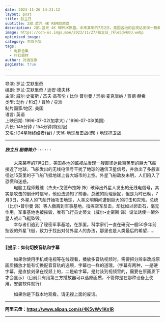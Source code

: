 ```yaml
---
date: 2023-11-26 14:21:12
layout: post
title: 独立日
subtitle: 2部.蓝光 4K REMUX原盘
description: 2部.蓝光 4K REMUX原盘。未来某年的7月2日，美国各地的监视站发现一艘直径达数百英里的巨大飞船接近了地球。飞船发出的无线电信号干扰了地球的通信卫星信号，并放出了多艘直径达15英里的子飞船飞抵地球上各大城市的上空。外星飞船敌友未明，人们陷入了恐慌和迷惑...
image: https://cdn-us.imgs.moe/2023/11/27/独立日_7kle5dv6OU.webp
optimized_image: 
category: 电影合集
tags:
  - 电影合集
  - 科幻题材
author: 对酒当歌
paginate: true
---
```



---

导演: 罗兰·艾默里奇  
编剧: 罗兰·艾默里奇 / 迪安·德夫林  
主演: 威尔·史密斯 / 杰夫·高布伦 / 比尔·普尔曼 / 玛丽·麦克唐纳 / 贾德·赫希  
类型: 动作 / 科幻 / 冒险 / 灾难  
制片国家/地区: 美国  
语言: 英语  
上映日期: 1996-07-02(加拿大) / 1996-07-03(美国)  
片长: 145分钟 / 154分钟(特别版)  
又名: ID4星际终结者(台) / 天煞-地球反击战(港) / 地球捍卫战  

---

##### 独立日 剧情简介 · · · · · ·

　　未来某年的7月2日，美国各地的监视站发现一艘直径达数百英里的巨大飞船接近了地球。飞船发出的无线电信号干扰了地球的通信卫星信号，并放出了多艘直径达15英里的子飞船飞抵地球上各大城市的上空。外星飞船敌友未明，人们陷入了恐慌和迷惑。  
　　电脑工程师戴维（杰夫•戈德布拉姆 饰）破译出外星人发出的无线电信号，其实是攻击的倒计时信号，他设法通知了前妻，总统的助理康妮，但是为时已晚，7月3日，外星人的飞船开始攻击地球，人类文明瞬间遭到巨大的打击和灾难。总统（比尔•普尔曼 饰）等人撤离到军事基地，指挥空军反击，却犹如以卵击石，毫无作用，军事基地也被摧毁，唯有飞行员史蒂文（威尔•史密斯 饰）设法诱使一架外星人战斗飞艇坠毁。  
　　幸存者们逃到了秘密军事基地，在那里，科学家们一直在研究一艘50多年前坠毁的外星飞艇，致力于找出对付外星人的办法，那里也是人类最后的希望……

---

#### 🔔提示：如何切换音轨和字幕

　　如果你使用手机或电视等在线观看，播放多音轨视频时，需要把分辨率改成原画质播放才能有切换配音音轨的选项，字幕也一样的道理。（字幕有两种，一是硬字幕，是直接刻录在视频上的，二是软字幕，是封装到视频里的，需要在原画质下才会显示）（目前只有用第三方播放器可以选原画质，不管你是在那种设备上使用，安装软件就行）

　　如果你是下载本地观看，请无视上面的废话。

---

**阿里云盘：<https://www.alipan.com/s/4K5vWy1Kn1R>**

---

